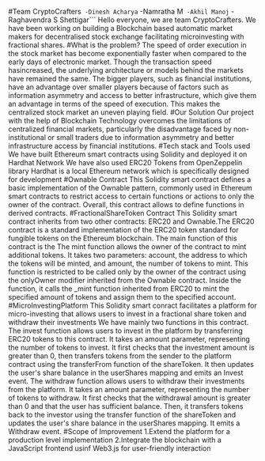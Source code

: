 #Team CryptoCrafters```
-Dinesh Acharya```
-Namratha M```
-Akhil Manoj```
-Raghavendra S Shettigar```
Hello everyone, we are team CryptoCrafters. We have been working on building a Blockchain based automatic market makers for decentralised stock exchange facilitating microinvesting with fractional shares.
#What is the problem?
The speed of order execution in the stock market has become exponentially faster when compared to the early days of electronic market. Though the transaction speed hasincreased, the underlying architecture 
or models behind the markets have remained the same. The bigger players, such as financial institutions, have an advantage over smaller players because of factors such as information asymmetry and access to
better infrastructure, which give them an advantage in terms of the speed of execution. This makes the centralized stock market an uneven playing field.
#Our Solution
Our project with the help of Blockchain Technology overcomes the limitations of centralized financial markets, particularly the disadvantage faced by non-institutional or small traders due to information asymmetry 
and better infrastructure access by financial institutions.
#Tech stack and Tools used
We have built Ethereum smart contracts using Solidity and deployed it on Hardhat Network
We have also used ERC20 Tokens from OpenZeppelin library
Hardhat is a local Ethereum network which is specifically designed for development
#Ownable Contract 
This Solidity smart contract defines a basic implementation of the Ownable pattern, commonly used in Ethereum smart contracts to restrict access to certain functions or actions to only the owner of the contract.
Overall, this contract allows to define functions in derived contracts.
#FractionalShareToken Contract
This Solidity smart contract inherits from two other contracts: ERC20 and Ownable.The ERC20 contract is a standard implementation of the ERC20 token standard for fungible tokens on the Ethereum blockchain.
The main function of this contract is the The mint function allows the owner of the contract to mint additional tokens. It takes two parameters: account, the address to which the tokens will be minted, and amount, the number of tokens to mint. This function is restricted to be called only by the owner of the contract using the onlyOwner modifier inherited from the Ownable contract. Inside the function, it calls the _mint function inherited from ERC20 to mint the specified amount of tokens and assign them to the specified account.
#MicroInvestingPlatform
This Solidity smart conract facilitates a platform for micro-investing that allows users to invest in a fractional share token and withdraw their investments
We have mainly two functions in this contract.
The invest function allows users to invest in the platform by transferring ERC20 tokens to this contract. It takes an amount parameter, representing the number of tokens to invest. It first checks that the investment amount is greater than 0, then transfers tokens from the sender to the platform contract using the transferFrom function of the shareToken. It then updates the user's share balance in the userShares mapping and emits an Invest event.
The withdraw function allows users to withdraw their investments from the platform. It takes an amount parameter, representing the number of tokens to withdraw. It first checks that the withdrawal amount is greater than 0 and that the user has sufficient balance.
Then, it transfers tokens back to the investor using the transfer function of the shareToken and updates the user's share balance in the userShares mapping. It emits a Withdraw event.
#Scope of Improvement
1.Extend the platform for a production level implementation
2.Integrate the blockchain with a JavaScript frontend usinf Web3.js for user-friendly interaction



